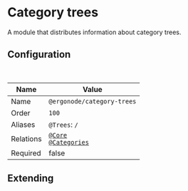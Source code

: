 # Category trees

A module that distributes information about category trees.

## Configuration

<br>

| Name          | Value                    |
|---------------|--------------------------|
| Name          | `@ergonode/category-trees`   |
| Order         | `100`                     |
| Aliases       | `@Trees`: `/`       |
| Relations     | [`@Core`][module-core] <br> [`@Categories`][module-categories]|
| Required       | false     |

## Extending

[module-core]: frontend/modules/core
[module-categories]: frontend/modules/categories
